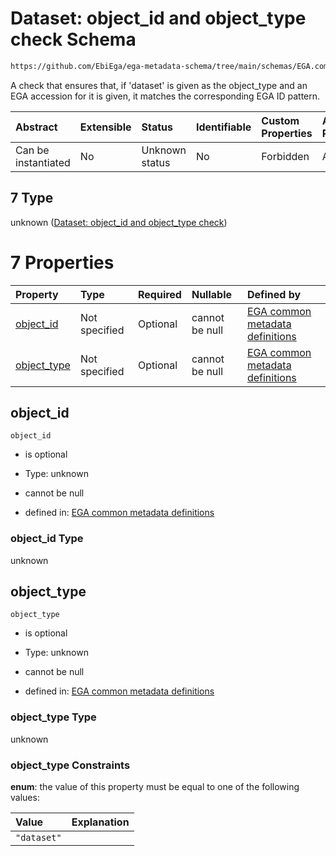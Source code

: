 # Dataset: object_id and object_type check Schema

```txt
https://github.com/EbiEga/ega-metadata-schema/tree/main/schemas/EGA.common-definitions.json#/definitions/object-id-and-object-type-check/anyOf/7
```

A check that ensures that, if 'dataset' is given as the object_type and an EGA accession for it is given, it matches the corresponding EGA ID pattern.

| Abstract            | Extensible | Status         | Identifiable | Custom Properties | Additional Properties | Access Restrictions | Defined In                                                                                |
| :------------------ | :--------- | :------------- | :----------- | :---------------- | :-------------------- | :------------------ | :---------------------------------------------------------------------------------------- |
| Can be instantiated | No         | Unknown status | No           | Forbidden         | Allowed               | none                | [EGA.common-definitions.json*](../out/EGA.common-definitions.json "open original schema") |

## 7 Type

unknown ([Dataset: object_id and object_type check](ega-4-definitions-check-that-the-object_ids-accession-pattern-and-object_type-match-anyof-dataset-object_id-and-object_type-check.md))

# 7 Properties

| Property                    | Type          | Required | Nullable       | Defined by                                                                                                                                                                                                                                                                                                                                                               |
| :-------------------------- | :------------ | :------- | :------------- | :----------------------------------------------------------------------------------------------------------------------------------------------------------------------------------------------------------------------------------------------------------------------------------------------------------------------------------------------------------------------- |
| [object_id](#object_id)     | Not specified | Optional | cannot be null | [EGA common metadata definitions](ega-4-definitions-check-that-the-object_ids-accession-pattern-and-object_type-match-anyof-dataset-object_id-and-object_type-check-properties-object_id.md "https://github.com/EbiEga/ega-metadata-schema/tree/main/schemas/EGA.common-definitions.json#/definitions/object-id-and-object-type-check/anyOf/7/properties/object_id")     |
| [object_type](#object_type) | Not specified | Optional | cannot be null | [EGA common metadata definitions](ega-4-definitions-check-that-the-object_ids-accession-pattern-and-object_type-match-anyof-dataset-object_id-and-object_type-check-properties-object_type.md "https://github.com/EbiEga/ega-metadata-schema/tree/main/schemas/EGA.common-definitions.json#/definitions/object-id-and-object-type-check/anyOf/7/properties/object_type") |

## object_id



`object_id`

*   is optional

*   Type: unknown

*   cannot be null

*   defined in: [EGA common metadata definitions](ega-4-definitions-check-that-the-object_ids-accession-pattern-and-object_type-match-anyof-dataset-object_id-and-object_type-check-properties-object_id.md "https://github.com/EbiEga/ega-metadata-schema/tree/main/schemas/EGA.common-definitions.json#/definitions/object-id-and-object-type-check/anyOf/7/properties/object_id")

### object_id Type

unknown

## object_type



`object_type`

*   is optional

*   Type: unknown

*   cannot be null

*   defined in: [EGA common metadata definitions](ega-4-definitions-check-that-the-object_ids-accession-pattern-and-object_type-match-anyof-dataset-object_id-and-object_type-check-properties-object_type.md "https://github.com/EbiEga/ega-metadata-schema/tree/main/schemas/EGA.common-definitions.json#/definitions/object-id-and-object-type-check/anyOf/7/properties/object_type")

### object_type Type

unknown

### object_type Constraints

**enum**: the value of this property must be equal to one of the following values:

| Value       | Explanation |
| :---------- | :---------- |
| `"dataset"` |             |
